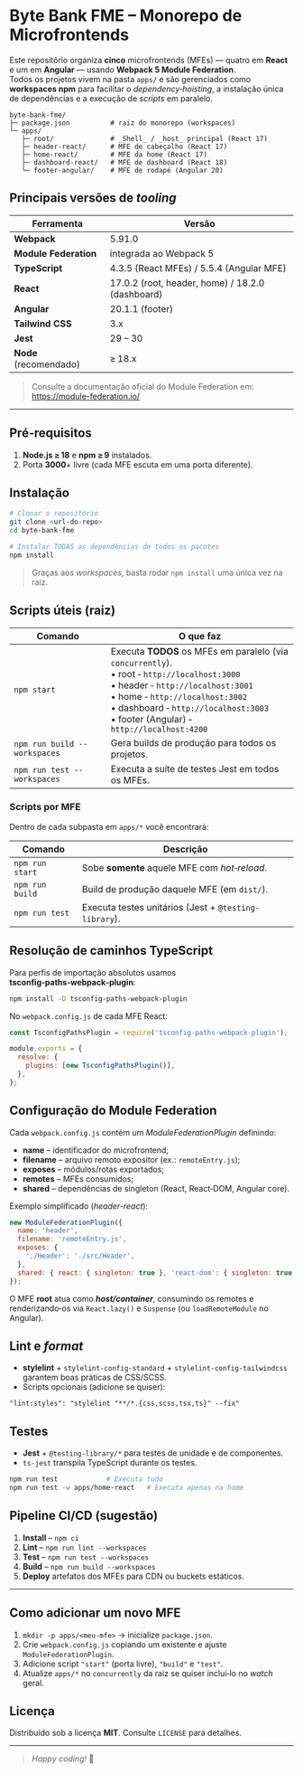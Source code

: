 
# Byte Bank FME – Monorepo de Microfrontends

Este repositório organiza **cinco** microfrontends (MFEs) ― quatro em **React** e um em **Angular** ― usando **Webpack 5 Module Federation**.  
Todos os projetos vivem na pasta `apps/` e são gerenciados como **workspaces npm** para facilitar o _dependency‑hoisting_, a instalação única de dependências e a execução de _scripts_ em paralelo.

```
byte-bank-fme/
├─ package.json          # raiz do monorepo (workspaces)
└─ apps/
   ├─ root/              # _Shell_ / _host_ principal (React 17)
   ├─ header-react/      # MFE de cabeçalho (React 17)
   ├─ home-react/        # MFE da home (React 17)
   ├─ dashboard-react/   # MFE de dashboard (React 18)
   └─ footer-angular/    # MFE de rodapé (Angular 20)
```

## Principais versões de _tooling_

| Ferramenta | Versão |
| ---------- | ------ |
| **Webpack** | 5.91.0 |
| **Module Federation** | integrada ao Webpack 5 |
| **TypeScript** | 4.3.5 (React MFEs) / 5.5.4 (Angular MFE) |
| **React** | 17.0.2 (root, header, home) / 18.2.0 (dashboard) |
| **Angular** | 20.1.1 (footer) |
| **Tailwind CSS** | 3.x |
| **Jest** | 29 – 30 |
| **Node** (recomendado) | ≥ 18.x |

> Consulte a documentação oficial do Module Federation em: <https://module-federation.io/>

---

## Pré‑requisitos

1. **Node.js ≥ 18** e **npm ≥ 9** instalados.
2. Porta **3000**+ livre (cada MFE escuta em uma porta diferente).

## Instalação

```bash
# Clonar o repositório
git clone <url-do-repo>
cd byte-bank-fme

# Instalar TODAS as dependências de todos os pacotes
npm install
```

> Graças aos _workspaces_, basta rodar `npm install` uma única vez na raiz.

## Scripts úteis (raiz)

| Comando | O que faz |
| ------- | --------- |
| `npm start` | Executa **TODOS** os MFEs em paralelo (via `concurrently`).<br>• root ‑ `http://localhost:3000`<br>• header ‑ `http://localhost:3001`<br>• home ‑ `http://localhost:3002`<br>• dashboard ‑ `http://localhost:3003`<br>• footer (Angular) ‑ `http://localhost:4200` |
| `npm run build --workspaces` | Gera builds de produção para todos os projetos. |
| `npm run test --workspaces` | Executa a suíte de testes Jest em todos os MFEs. |

### Scripts por MFE

Dentro de cada subpasta em `apps/*` você encontrará:

| Comando | Descrição |
| ------- | --------- |
| `npm run start` | Sobe **somente** aquele MFE com _hot‑reload_. |
| `npm run build` | Build de produção daquele MFE (em `dist/`). |
| `npm run test` | Executa testes unitários (Jest + `@testing-library`). |

## Resolução de caminhos TypeScript

Para perfis de importação absolutos usamos **tsconfig‑paths‑webpack‑plugin**:

```bash
npm install -D tsconfig-paths-webpack-plugin
```

No `webpack.config.js` de cada MFE React:

```js
const TsconfigPathsPlugin = require('tsconfig-paths-webpack-plugin');

module.exports = {
  resolve: {
    plugins: [new TsconfigPathsPlugin()],
  },
};
```

## Configuração do Module Federation

Cada `webpack.config.js` contém um _ModuleFederationPlugin_ definindo:

* **name** – identificador do microfrontend;
* **filename** – arquivo remoto expositor (ex.: `remoteEntry.js`);
* **exposes** – módulos/rotas exportados;
* **remotes** – MFEs consumidos;
* **shared** – dependências de singleton (React, React‑DOM, Angular core).

Exemplo simplificado (_header-react_):

```js
new ModuleFederationPlugin({
  name: 'header',
  filename: 'remoteEntry.js',
  exposes: {
    './Header': './src/Header',
  },
  shared: { react: { singleton: true }, 'react-dom': { singleton: true } },
});
```

O MFE **root** atua como **_host/container_**, consumindo os remotes e renderizando‑os via `React.lazy()` e `Suspense` (ou `loadRemoteModule` no Angular).

## Lint e _format_

* **stylelint** + `stylelint-config-standard` + `stylelint-config-tailwindcss` garantem boas práticas de CSS/SCSS.
* Scripts opcionais (adicione se quiser):

```jsonc
"lint:styles": "stylelint "**/*.{css,scss,tsx,ts}" --fix"
```

## Testes

* **Jest** + `@testing-library/*` para testes de unidade e de componentes.
* `ts-jest` transpila TypeScript durante os testes.

```bash
npm run test            # Executa tudo
npm run test -w apps/home-react   # Executa apenas na home
```

## Pipeline CI/CD (sugestão)

1. **Install** – `npm ci`
2. **Lint** – `npm run lint --workspaces`
3. **Test** – `npm run test --workspaces`
4. **Build** – `npm run build --workspaces`
5. **Deploy** artefatos dos MFEs para CDN ou buckets estáticos.

---

## Como adicionar um novo MFE

1. `mkdir -p apps/<meu-mfe>` → inicialize `package.json`.
2. Crie `webpack.config.js` copiando um existente e ajuste `ModuleFederationPlugin`.
3. Adicione script `"start"` (porta livre), `"build"` e `"test"`.
4. Atualize `apps/*` no `concurrently` da raiz se quiser incluí‑lo no _watch_ geral.

## Licença

Distribuído sob a licença **MIT**. Consulte `LICENSE` para detalhes.

---

> _Happy coding!_ 🚀
